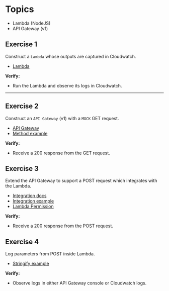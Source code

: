 # Topics
- Lambda (NodeJS)
- API Gateway (v1)

## Exercise 1
Construct a `Lambda` whose outputs are captured in Cloudwatch.
- [Lambda](https://docs.aws.amazon.com/AWSCloudFormation/latest/UserGuide/aws-resource-lambda-function.html)

**Verify:** 
- Run the Lambda and observe its logs in Cloudwatch.

---

## Exercise 2
Construct an `API Gateway` (v1) with a `MOCK` GET request.
- [API Gateway](https://docs.aws.amazon.com/AWSCloudFormation/latest/UserGuide/AWS_ApiGateway.html)
- [Method example](https://nickolaskraus.org/articles/creating-an-amazon-api-gateway-with-a-mock-integration-using-cloudformation/)

**Verify:** 
- Receive a 200 response from the GET request.

## Exercise 3
Extend the API Gateway to support a POST request which integrates with the Lambda.
- [Integration docs](https://docs.aws.amazon.com/AWSCloudFormation/latest/UserGuide/aws-properties-apitgateway-method-integration.html)
- [Integration example](https://docs.aws.amazon.com/AWSCloudFormation/latest/UserGuide/aws-resource-apigateway-method.html#aws-resource-apigateway-method--examples--Lambda_Proxy)
- [Lambda Permission](https://docs.aws.amazon.com/AWSCloudFormation/latest/UserGuide/aws-resource-lambda-permission.html)

**Verify:**
- Receive a 200 response from the POST request.

## Exercise 4
Log parameters from POST inside Lambda.
- [Stringify example](https://docs.aws.amazon.com/lambda/latest/dg/nodejs-handler.html)

**Verify:**
- Observe logs in either API Gateway console or Cloudwatch logs.
